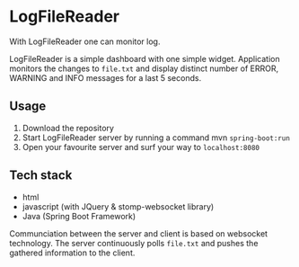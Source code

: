 # LogFileReader

With LogFileReader one can monitor log. 

LogFileReader is a simple dashboard with one simple widget. Application monitors the changes to `file.txt` and 
display distinct number of ERROR, WARNING and INFO messages for a last 5 seconds.

## Usage

1. Download the repository
2. Start LogFileReader server by running a command mvn `spring-boot:run`
3. Open your favourite server and surf your way to `localhost:8080`

## Tech stack

* html
* javascript (with JQuery & stomp-websocket library)
* Java (Spring Boot Framework)

Communciation between the server and client is based on websocket technology. The server continuously polls `file.txt` 
and pushes the gathered information to the client.
